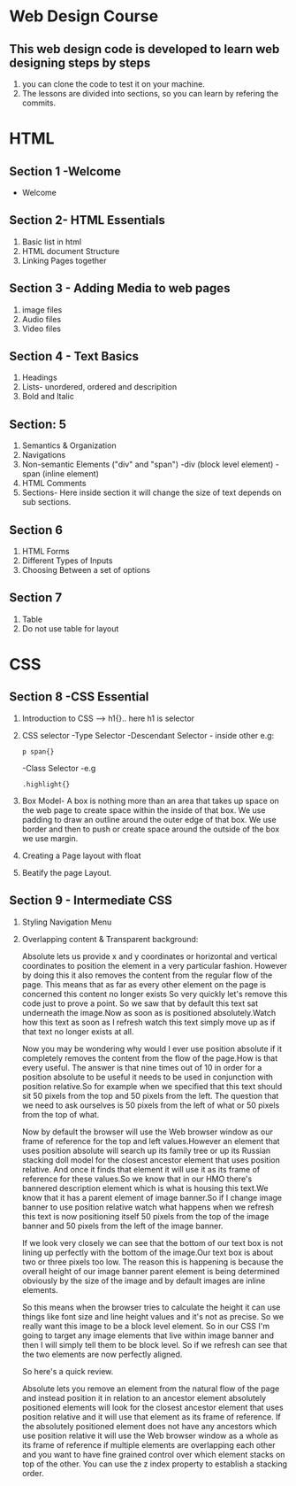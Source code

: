# Web Design Course

## This web design code is developed to learn web designing steps by steps

1. you can clone the code to test it on your machine.
2. The lessons are divided into sections, so you can learn by refering the commits.

# HTML

## Section 1 -Welcome
- Welcome

## Section 2- HTML Essentials

1. Basic list in html
2. HTML document Structure
3. Linking Pages together

## Section 3 - Adding Media to web pages
 1. image files
 2. Audio files
 3. Video files

 ## Section 4 - Text Basics
 1. Headings
 2. Lists- unordered, ordered and descripition 
 3. Bold and Italic

 ## Section: 5
 1. Semantics & Organization
 2. Navigations
 3. Non-semantic Elements ("div" and "span")
    -div (block level element)
    -span (inline element)
 4. HTML Comments
 5. Sections- Here inside section it will change the size of text depends on sub sections.

 ## Section 6
 1. HTML Forms
 2. Different Types of Inputs
 3. Choosing Between a set of options

 ## Section 7
 1. Table
 2. Do not use table for layout

# CSS

## Section 8 -CSS Essential
1. Introduction to CSS --> h1{}.. here h1 is selector
2. CSS selector
    -Type Selector
    -Descendant Selector - inside other e.g: 
    ```
    p span{}
    ```
    -Class Selector -e.g 
    ```
    .highlight{}
    ```
3. Box Model-
    A box is nothing more than an area that takes up space on the web page to create space within the inside of that box. We use padding to draw an outline around the outer edge of that box.
    We use border and then to push or create space around the outside of the box we use margin.

4. Creating a Page layout with float
5. Beatify the page Layout.

## Section 9 - Intermediate CSS
1. Styling Navigation Menu
2. Overlapping content & Transparent background:

    Absolute lets us provide x and y coordinates or horizontal and vertical coordinates to position the element in a very particular fashion. However by doing this it also removes the content from the regular flow of the page. This means that as far as every other element on the page is concerned this content no longer exists So very quickly let's remove this code just to prove a point. So we saw that by default this text sat underneath the image.Now as soon as is positioned absolutely.Watch how this text as soon as I refresh watch this text simply move up as if that text no longer exists at all.

    Now you may be wondering why would I ever use position absolute if it completely removes the content from the flow of the page.How is that every useful. The answer is that nine times out of 10 in order for a position absolute to be useful it needs to be used in conjunction with position relative.So for example when we specified that this text should sit 50 pixels from the top and 50 pixels from the left. The question that we need to ask ourselves is 50 pixels from the left of what or 50 pixels from the top of what.

    Now by default the browser will use the Web browser window as our frame of reference for the top and left values.However an element that uses position absolute will search up its family tree or up its Russian stacking doll model for the closest ancestor element that uses position relative. And once it finds that element it will use it as its frame of reference for these values.So we know that in our HMO there's bannered description element which is what is housing this text.We know that it has a parent element of image banner.So if I change image banner to use position relative watch what happens when we refresh this text is now positioning itself 50 pixels from the top of the image banner and 50 pixels from the left of the image banner.
    
    If we look very closely we can see that the bottom of our text box is not lining up perfectly with the bottom of the image.Our text box is about two or three pixels too low. The reason this is happening is because the overall height of our image banner parent element is being determined obviously by the size of the image and by default images are inline elements.

    So this means when the browser tries to calculate the height it can use things like font size and line height values and it's not as precise. So we really want this image to be a block level element. So in our CSS I'm going to target any image elements that live within image banner and then I will simply tell them to be block level. So if we refresh can see that the two elements are now perfectly aligned.

    So here's a quick review.
    
    Absolute lets you remove an element from the natural flow of the page and instead position it in relation to an ancestor element absolutely positioned elements will look for the closest ancestor element that uses position relative and it will use that element as its frame of reference. If the absolutely positioned element does not have any ancestors which use position relative it will use the Web browser window as a whole as its frame of reference if multiple elements are overlapping each other and you want to have fine grained control over which element stacks on top of the other. You can use the z index property to establish a stacking order.